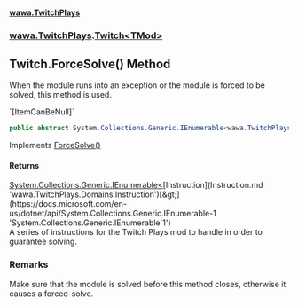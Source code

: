 #### [wawa.TwitchPlays](index.md 'index')
### [wawa.TwitchPlays](wawa.TwitchPlays.md 'wawa.TwitchPlays').[Twitch&lt;TMod&gt;](Twitch{TMod}.md 'wawa.TwitchPlays.Twitch<TMod>')

## Twitch<TMod>.ForceSolve() Method

When the module runs into an exception or the module is forced to be solved, this method is used.  
<p/>`[ItemCanBeNull]`

```csharp
public abstract System.Collections.Generic.IEnumerable<wawa.TwitchPlays.Domains.Instruction?> ForceSolve();
```

Implements [ForceSolve()](ITwitchDeclarable.ForceSolve.md 'wawa.TwitchPlays.ITwitchDeclarable.ForceSolve()')

#### Returns
[System.Collections.Generic.IEnumerable&lt;](https://docs.microsoft.com/en-us/dotnet/api/System.Collections.Generic.IEnumerable-1 'System.Collections.Generic.IEnumerable`1')[Instruction](Instruction.md 'wawa.TwitchPlays.Domains.Instruction')[&gt;](https://docs.microsoft.com/en-us/dotnet/api/System.Collections.Generic.IEnumerable-1 'System.Collections.Generic.IEnumerable`1')  
A series of instructions for the Twitch Plays mod to handle in order to guarantee solving.

### Remarks
  
Make sure that the module is solved before this method closes, otherwise it causes a forced-solve.